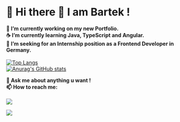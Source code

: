
# 🔴 Hi there  👋 I am Bartek ! 

**:ant: I’m currently working on my new Portfolio.** <br/>
**:coffee: I’m currently learning Java, TypeScript and Angular.**  <br/>
**👯 I’m seeking for an Internship position as a Frontend Developer in Germany.**  <br/><br/>
[![Top Langs](https://github-readme-stats.vercel.app/api/top-langs/?username=Bartheus&layout=compact&count_private=true&hide_border=true&bg_color=0D1117&text_color=ffffff&title_color=41B883)](https://github.com/anuraghazra/github-readme-stats)
<br/>
[![Anurag's GitHub stats](https://github-readme-stats.vercel.app/api?username=Bartheus&count_private=true&hide_border=true&bg_color=0D1117&text_color=ffffff&title_color=41B883&icon_color=41B883&show_icons=true)](https://github.com/anuraghazra/github-readme-stats)


**💬 Ask me about anything u want !** <br/>
**📫 How to reach me:** <br/> <br/>
<a href="https://www.linkedin.com/in/bartlomiej-slapinski/"> <img src="https://img.shields.io/badge/LinkedIn-0077B5?style=for-the-badge&logo=linkedin&logoColor=white"  />  </a>

<a href="https://www.xing.com/profile/Bartlomiej_Slapinski/cv"> <img src="https://img.shields.io/badge/xing-%23006567.svg?style=for-the-badge&logo=xing&logoColor=white"/>  </a>

